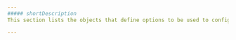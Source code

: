 ```yaml
---
##### shortDescription
This section lists the objects that define options to be used to configure series of particular types.

---
```

